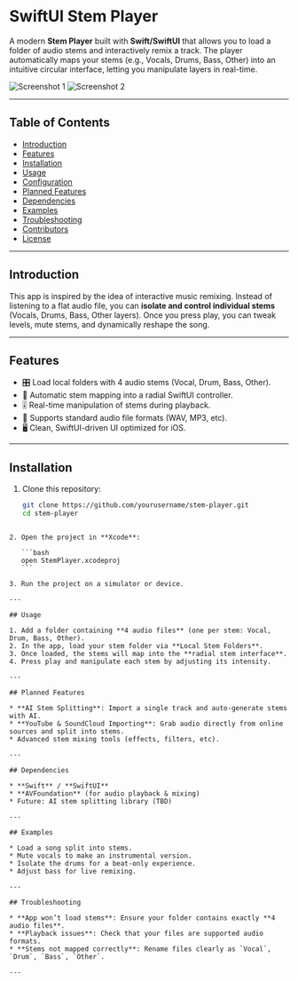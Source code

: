 # SwiftUI Stem Player

A modern **Stem Player** built with **Swift/SwiftUI** that allows you to load a folder of audio stems and interactively remix a track. The player automatically maps your stems (e.g., Vocals, Drums, Bass, Other) into an intuitive circular interface, letting you manipulate layers in real-time.

![Screenshot 1](./stemplayer/IMG_8629.PNG)
![Screenshot 2](./stemplayer/IMG_8630.PNG)

---

## Table of Contents
- [Introduction](#introduction)
- [Features](#features)
- [Installation](#installation)
- [Usage](#usage)
- [Configuration](#configuration)
- [Planned Features](#planned-features)
- [Dependencies](#dependencies)
- [Examples](#examples)
- [Troubleshooting](#troubleshooting)
- [Contributors](#contributors)
- [License](#license)

---

## Introduction

This app is inspired by the idea of interactive music remixing. Instead of listening to a flat audio file, you can **isolate and control individual stems** (Vocals, Drums, Bass, Other layers). Once you press play, you can tweak levels, mute stems, and dynamically reshape the song.

---

## Features

- 🎛 Load local folders with 4 audio stems (Vocal, Drum, Bass, Other).
- 🔄 Automatic stem mapping into a radial SwiftUI controller.
- 🎚 Real-time manipulation of stems during playback.
- 🎵 Supports standard audio file formats (WAV, MP3, etc).
- 🖥 Clean, SwiftUI-driven UI optimized for iOS.

---

## Installation

1. Clone this repository:
   ```bash
   git clone https://github.com/yourusername/stem-player.git
   cd stem-player
````

2. Open the project in **Xcode**:

   ```bash
   open StemPlayer.xcodeproj
   ```

3. Run the project on a simulator or device.

---

## Usage

1. Add a folder containing **4 audio files** (one per stem: Vocal, Drum, Bass, Other).
2. In the app, load your stem folder via **Local Stem Folders**.
3. Once loaded, the stems will map into the **radial stem interface**.
4. Press play and manipulate each stem by adjusting its intensity.

---

## Planned Features

* **AI Stem Splitting**: Import a single track and auto-generate stems with AI.
* **YouTube & SoundCloud Importing**: Grab audio directly from online sources and split into stems.
* Advanced stem mixing tools (effects, filters, etc).

---

## Dependencies

* **Swift** / **SwiftUI**
* **AVFoundation** (for audio playback & mixing)
* Future: AI stem splitting library (TBD)

---

## Examples

* Load a song split into stems.
* Mute vocals to make an instrumental version.
* Isolate the drums for a beat-only experience.
* Adjust bass for live remixing.

---

## Troubleshooting

* **App won’t load stems**: Ensure your folder contains exactly **4 audio files**.
* **Playback issues**: Check that your files are supported audio formats.
* **Stems not mapped correctly**: Rename files clearly as `Vocal`, `Drum`, `Bass`, `Other`.

---
